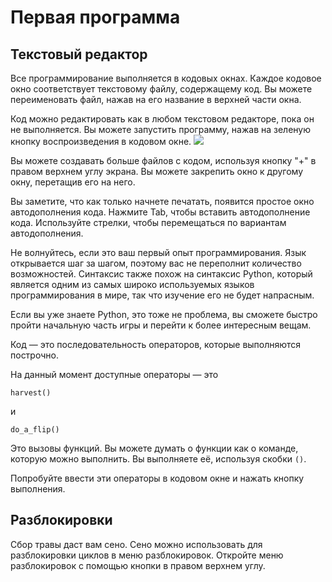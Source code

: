 # Первая программа
## Текстовый редактор
Все программирование выполняется в кодовых окнах. Каждое кодовое окно соответствует текстовому файлу, содержащему код.
Вы можете переименовать файл, нажав на его название в верхней части окна.

Код можно редактировать как в любом текстовом редакторе, пока он не выполняется.
Вы можете запустить программу, нажав на зеленую кнопку воспроизведения в кодовом окне. 
![](PlayButton50)

Вы можете создавать больше файлов с кодом, используя кнопку "+" в правом верхнем углу экрана.
Вы можете закрепить окно к другому окну, перетащив его на него.

Вы заметите, что как только начнете печатать, появится простое окно автодополнения кода.
Нажмите Tab, чтобы вставить автодополнение кода.
Используйте стрелки, чтобы перемещаться по вариантам автодополнения.

Не волнуйтесь, если это ваш первый опыт программирования. Язык открывается шаг за шагом, поэтому вас не переполнит количество возможностей. 
Синтаксис также похож на синтаксис Python, который является одним из самых широко используемых языков программирования в мире, так что изучение его не будет напрасным.

Если вы уже знаете Python, это тоже не проблема, вы сможете быстро пройти начальную часть игры и перейти к более интересным вещам.

Код — это последовательность операторов, которые выполняются построчно.

На данный момент доступные операторы — это

`harvest()`

и

`do_a_flip()`

Это вызовы функций. Вы можете думать о функции как о команде, которую можно выполнить. Вы выполняете её, используя скобки `()`.

Попробуйте ввести эти операторы в кодовом окне и нажать кнопку выполнения.

## Разблокировки
Сбор травы даст вам сено. Сено можно использовать для разблокировки циклов в меню разблокировок. Откройте меню разблокировок с помощью кнопки в правом верхнем углу.